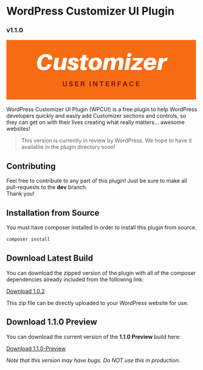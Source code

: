 # WordPress Customizer UI Plugin
### v1.1.0

![Logo](assets/banner-772x250.png)

WordPress Customizer UI Plugin (WPCUI) is a free plugin to help WordPress developers quickly and easily add Customizer 
sections and controls, so they can get on with their lives creating what really matters... awesome websites!

> This version is currently in review by WordPress.  We hope to have it available in the plugin directory soon!

## Contributing

Feel free to contribute to any part of this plugin!  Just be sure to make all pull-requests to the **dev** branch.  
Thank you!

## Installation from Source

You must have composer installed in order to install this plugin from source.

```bash
composer install
```

## Download Latest Build

You can download the zipped version of the plugin with all of the composer dependencies already included from the 
following link:

[Download 1.0.2](https://wpcui-build-prod.s3.amazonaws.com/wpcui-1.0.2.zip)

This zip file can be directly uploaded to your WordPress website for use.

## Download 1.1.0 Preview 

You can download the current version of the **1.1.0 Preview** build here:

[Download 1.1.0-Preview](https://wpcui-build-prod.s3.amazonaws.com/wpcui-1.1.0-preview.zip)

*Note that this version may have bugs.  Do NOT use this in production.*
